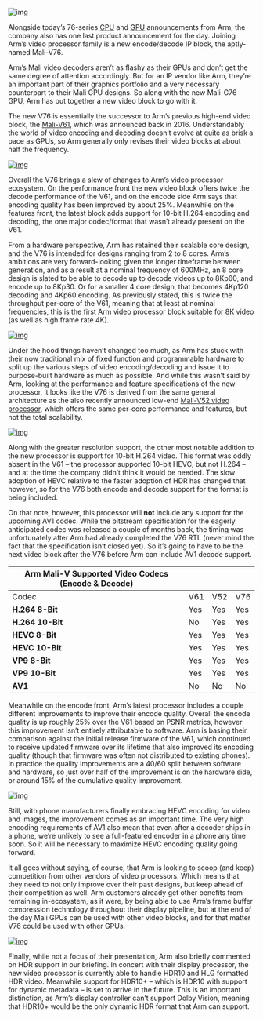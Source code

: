 ![img](https://images.anandtech.com/doci/12835/05_Mali-V76%20Deep%20Dive_NoWM_22b_678x452.png)





Alongside today’s 76-series [CPU](https://www.anandtech.com/show/12785/arm-announces-cortex-a76-nextgen-cpu) and [GPU](https://www.anandtech.com/show/12834/arm-announces-the-mali-g76-scaling-up-bifrost) announcements from Arm, the company also has one last product announcement for the day. Joining Arm’s video processor family is a new encode/decode IP block, the aptly-named Mali-V76.

Arm’s Mali video decoders aren’t as flashy as their GPUs and don’t get the same degree of attention accordingly. But for an IP vendor like Arm, they’re an important part of their graphics portfolio and a very necessary counterpart to their Mali GPU designs. So along with the new Mali-G76 GPU, Arm has put together a new video block to go with it.

The new V76 is essentially the successor to Arm’s previous high-end video block, the [Mali-V61](https://www.anandtech.com/show/10805/arm-announces-mali-g51-mali-v61), which was announced back in 2016. Understandably the world of video encoding and decoding doesn’t evolve at quite as brisk a pace as GPUs, so Arm generally only revises their video blocks at about half the frequency.

[![img](https://images.anandtech.com/doci/12835/05_Mali-V76%20Deep%20Dive_NoWM_04_575px.png)](https://images.anandtech.com/doci/12835/05_Mali-V76%20Deep%20Dive_NoWM_04.png)

Overall the V76 brings a slew of changes to Arm’s video processor ecosystem. On the performance front the new video block offers twice the decode performance of the V61, and on the encode side Arm says that encoding quality has been improved by about 25%. Meanwhile on the features front, the latest block adds support for 10-bit H.264 encoding and decoding, the one major codec/format that wasn’t already present on the V61.

From a hardware perspective, Arm has retained their scalable core design, and the V76 is intended for designs ranging from 2 to 8 cores. Arm’s ambitions are very forward-looking given the longer timeframe between generation, and as a result at a nominal frequency of 600MHz, an 8 core design is slated to be able to decode up to decode videos up to 8Kp60, and encode up to 8Kp30. Or for a smaller 4 core design, that becomes 4Kp120 decoding and 4Kp60 encoding. As previously stated, this is twice the throughput per-core of the V61, meaning that at least at nominal frequencies, this is the first Arm video processor block suitable for 8K video (as well as high frame rate 4K).

[![img](https://images.anandtech.com/doci/12835/05_Mali-V76%20Deep%20Dive_NoWM_08_575px.png)](https://images.anandtech.com/doci/12835/05_Mali-V76%20Deep%20Dive_NoWM_08.png)

Under the hood things haven’t changed too much, as Arm has stuck with their now traditional mix of fixed function and programmable hardware to split up the various steps of video encoding/decoding and issue it to purpose-built hardware as much as possible. And while this wasn’t said by Arm, looking at the performance and feature specifications of the new processor, it looks like the V76 is derived from the same general architecture as the also recently announced low-end [Mali-V52 video processor](https://www.anandtech.com/show/10805/arm-announces-mali-g51-mali-v61), which offers the same per-core performance and features, but not the total scalability.

[![img](https://images.anandtech.com/doci/12835/05_Mali-V76%20Deep%20Dive_NoWM_10_575px.png)](https://images.anandtech.com/doci/12835/05_Mali-V76%20Deep%20Dive_NoWM_10.png)

Along with the greater resolution support, the other most notable addition to the new processor is support for 10-bit H.264 video. This format was oddly absent in the V61 – the processor supported 10-bit HEVC, but not H.264 – and at the time the company didn’t think it would be needed. The slow adoption of HEVC relative to the faster adoption of HDR has changed that however, so for the V76 both encode and decode support for the format is being included.

On that note, however, this processor will **not** include any support for the upcoming AV1 codec. While the bitstream specification for the eagerly anticipated codec was released a couple of months back, the timing was unfortunately after Arm had already completed the V76 RTL (never mind the fact that the specification isn’t closed yet). So it’s going to have to be the next video block after the V76 before Arm can include AV1 decode support.

| Arm Mali-V Supported Video Codecs (Encode & Decode) |      |      |      |
| --------------------------------------------------- | ---- | ---- | ---- |
| Codec                                               | V61  | V52  | V76  |
| **H.264 8-Bit**                                     | Yes  | Yes  | Yes  |
| **H.264 10-Bit**                                    | No   | Yes  | Yes  |
| **HEVC 8-Bit**                                      | Yes  | Yes  | Yes  |
| **HEVC 10-Bit**                                     | Yes  | Yes  | Yes  |
| **VP9 8-Bit**                                       | Yes  | Yes  | Yes  |
| **VP9 10-Bit**                                      | Yes  | Yes  | Yes  |
| **AV1**                                             | No   | No   | No   |

Meanwhile on the encode front, Arm’s latest processor includes a couple different improvements to improve their encode quality. Overall the encode quality is up roughly 25% over the V61 based on PSNR metrics, however this improvement isn’t entirely attributable to software. Arm is basing their comparison against the initial release firmware of the V61, which continued to receive updated firmware over its lifetime that also improved its encoding quality (though that firmware was often not distributed to existing phones). In practice the quality improvements are a 40/60 split between software and hardware, so just over half of the improvement is on the hardware side, or around 15% of the cumulative quality improvement.

[![img](https://images.anandtech.com/doci/12835/05_Mali-V76%20Deep%20Dive_NoWM_14_575px.png)](https://images.anandtech.com/doci/12835/05_Mali-V76%20Deep%20Dive_NoWM_14.png)

Still, with phone manufacturers finally embracing HEVC encoding for video and images, the improvement comes as an important time. The very high encoding requirements of AV1 also mean that even after a decoder ships in a phone, we’re unlikely to see a full-featured encoder in a phone any time soon. So it will be necessary to maximize HEVC encoding quality going forward.

It all goes without saying, of course, that Arm is looking to scoop (and keep) competition from other vendors of video processors. Which means that they need to not only improve over their past designs, but keep ahead of their competition as well. Arm customers already get other benefits from remaining in-ecosystem, as it were, by being able to use Arm’s frame buffer compression technology throughout their display pipeline, but at the end of the day Mali GPUs can be used with other video blocks, and for that matter V76 could be used with other GPUs.

[![img](https://images.anandtech.com/doci/12835/05_Mali-V76%20Deep%20Dive_NoWM_21_575px.png)](https://images.anandtech.com/doci/12835/05_Mali-V76%20Deep%20Dive_NoWM_21.png)

Finally, while not a focus of their presentation, Arm also briefly commented on HDR support in our briefing. In concert with their display processor, the new video processor is currently able to handle HDR10 and HLG formatted HDR video. Meanwhile support for HDR10+ – which is HDR10 with support for dynamic metadata – is set to arrive in the future. This is an important distinction, as Arm’s display controller can’t support Dolby Vision, meaning that HDR10+ would be the only dynamic HDR format that Arm can support.